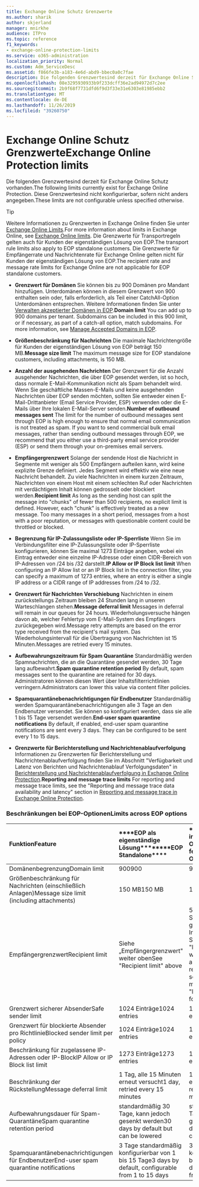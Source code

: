 ```yaml
---
title: Exchange Online Schutz Grenzwerte
ms.author: sharik
author: skjerland
manager: mnirkhe
audience: ITPro
ms.topic: reference
f1_keywords:
- exchange-online-protection-limits
ms.service: o365-administration
localization_priority: Normal
ms.custom: Adm_ServiceDesc
ms.assetid: f866fe3b-a183-4e6d-abd9-bbec0a0c7fae
description: Die folgenden Grenzwertesind derzeit für Exchange Online Schutz vorhanden. Diese Grenzwertesind nicht konfigurierbar, sofern nicht anders angegeben.
ms.openlocfilehash: 08e3295930933b9f233dcff36e2ad94972d7c2ee
ms.sourcegitcommit: 2b9f68f7731dfd6f9d3f33e31e6303e81985ebb2
ms.translationtype: MT
ms.contentlocale: de-DE
ms.lasthandoff: 11/26/2019
ms.locfileid: "39260750"
---
```

# <a name="exchange-online-protection-limits"></a><span data-ttu-id="4cc72-104">Exchange Online Schutz Grenzwerte</span><span class="sxs-lookup"><span data-stu-id="4cc72-104">Exchange Online Protection limits</span></span>

<span data-ttu-id="4cc72-105">Die folgenden Grenzwertesind derzeit für Exchange Online Schutz vorhanden.</span><span class="sxs-lookup"><span data-stu-id="4cc72-105">The following limits currently exist for Exchange Online Protection.</span></span> <span data-ttu-id="4cc72-106">Diese Grenzwertesind nicht konfigurierbar, sofern nicht anders angegeben.</span><span class="sxs-lookup"><span data-stu-id="4cc72-106">These limits are not configurable unless specified otherwise.</span></span> 
  
> [!TIP]
> <span data-ttu-id="4cc72-107">Weitere Informationen zu Grenzwerten in Exchange Online finden Sie unter [Exchange Online Limits](../exchange-online-service-description/exchange-online-limits.md).</span><span class="sxs-lookup"><span data-stu-id="4cc72-107">For more information about limits in Exchange Online, see [Exchange Online limits](../exchange-online-service-description/exchange-online-limits.md).</span></span> <span data-ttu-id="4cc72-108">Die Grenzwerte für Transportregeln gelten auch für Kunden der eigenständigen Lösung von EOP.</span><span class="sxs-lookup"><span data-stu-id="4cc72-108">The transport rule limits also apply to EOP standalone customers.</span></span> <span data-ttu-id="4cc72-109">Die Grenzwerte für Empfängerrate und Nachrichtenrate für Exchange Online gelten nicht für Kunden der eigenständigen Lösung von EOP.</span><span class="sxs-lookup"><span data-stu-id="4cc72-109">The recipient rate and message rate limits for Exchange Online are not applicable for EOP standalone customers.</span></span> 
  
- <span data-ttu-id="4cc72-p104">**Grenzwert für Domänen** Sie können bis zu 900 Domänen pro Mandant hinzufügen. Unterdomänen können in diesem Grenzwert von 900 enthalten sein oder, falls erforderlich, als Teil einer CatchAll-Option Unterdomänen entsprechen. Weitere Informationen finden Sie unter [Verwalten akzeptierter Domänen in EOP](https://go.microsoft.com/fwlink/p/?LinkId=282239).</span><span class="sxs-lookup"><span data-stu-id="4cc72-p104">**Domain limit** You can add up to 900 domains per tenant. Subdomains can be included in this 900 limit, or if necessary, as part of a catch-all option, match subdomains. For more information, see [Manage Accepted Domains in EOP](https://go.microsoft.com/fwlink/p/?LinkId=282239).</span></span>
    
- <span data-ttu-id="4cc72-113">**Größenbeschränkung für Nachrichten** Die maximale Nachrichtengröße für Kunden der eigenständigen Lösung von EOP beträgt 150 MB.</span><span class="sxs-lookup"><span data-stu-id="4cc72-113">**Message size limit** The maximum message size for EOP standalone customers, including attachments, is 150 MB.</span></span> 
    
- <span data-ttu-id="4cc72-p105">**Anzahl der ausgehenden Nachrichten** Der Grenzwert für die Anzahl ausgehender Nachrichten, die über EOP gesendet werden, ist so hoch, dass normale E-Mail-Kommunikation nicht als Spam behandelt wird. Wenn Sie geschäftliche Massen-E-Mails und keine ausgehenden Nachrichten über EOP senden möchten, sollten Sie entweder einen E-Mail-Drittanbieter (Email Service Provider, ESP) verwenden oder die E-Mails über Ihre lokalen E-Mail-Server senden.</span><span class="sxs-lookup"><span data-stu-id="4cc72-p105">**Number of outbound messages sent** The limit for the number of outbound messages sent through EOP is high enough to ensure that normal email communication is not treated as spam. If you want to send commercial bulk email messages, rather than sending outbound messages through EOP, we recommend that you either use a third-party email service provider (ESP) or send them through your on-premises email servers.</span></span> 
    
- <span data-ttu-id="4cc72-p106">**Empfängergrenzwert** Solange der sendende Host die Nachricht in Segmente mit weniger als 500 Empfängern aufteilen kann, wird keine explizite Grenze definiert. Jedes Segment wird effektiv wie eine neue Nachricht behandelt. Zu viele Nachrichten in einem kurzen Zeitraum, Nachrichten von einem Host mit einem schlechten Ruf oder Nachrichten mit verdächtigem Inhalt können gedrosselt oder blockiert werden.</span><span class="sxs-lookup"><span data-stu-id="4cc72-p106">**Recipient limit** As long as the sending host can split the message into "chunks" of fewer than 500 recipients, no explicit limit is defined. However, each "chunk" is effectively treated as a new message. Too many messages in a short period, messages from a host with a poor reputation, or messages with questionable content could be throttled or blocked.</span></span> 
    
- <span data-ttu-id="4cc72-119">**Begrenzung für IP-Zulassungsliste oder IP-Sperrliste** Wenn Sie im Verbindungsfilter eine IP-Zulassungsliste oder IP-Sperrliste konfigurieren, können Sie maximal 1273 Einträge angeben, wobei ein Eintrag entweder eine einzelne IP-Adresse oder einen CIDR-Bereich von IP-Adressen von /24 bis /32 darstellt.</span><span class="sxs-lookup"><span data-stu-id="4cc72-119">**IP Allow or IP Block list limit** When configuring an IP Allow list or an IP Block list in the connection filter, you can specify a maximum of 1273 entries, where an entry is either a single IP address or a CIDR range of IP addresses from /24 to /32.</span></span> 
    
- <span data-ttu-id="4cc72-120">**Grenzwert für Nachrichten Verschiebung** Nachrichten in einem zurückstellungs Zeitraum bleiben 24 Stunden lang in unseren Warteschlangen stehen.</span><span class="sxs-lookup"><span data-stu-id="4cc72-120">**Message deferral limit** Messages in deferral will remain in our queues for 24 hours.</span></span> <span data-ttu-id="4cc72-121">Wiederholungsversuche hängen davon ab, welcher Fehlertyp vom E-Mail-System des Empfängers zurückgegeben wird.</span><span class="sxs-lookup"><span data-stu-id="4cc72-121">Message retry attempts are based on the error type received from the recipient's mail system.</span></span> <span data-ttu-id="4cc72-122">Das Wiederholungsintervall für die Übertragung von Nachrichten ist 15 Minuten.</span><span class="sxs-lookup"><span data-stu-id="4cc72-122">Messages are retried every 15 minutes.</span></span> 
    
- <span data-ttu-id="4cc72-123">**Aufbewahrungszeitraum für Spam Quarantäne** Standardmäßig werden Spamnachrichten, die an die Quarantäne gesendet werden, 30 Tage lang aufbewahrt.</span><span class="sxs-lookup"><span data-stu-id="4cc72-123">**Spam quarantine retention period** By default, spam messages sent to the quarantine are retained for 30 days.</span></span> <span data-ttu-id="4cc72-124">Administratoren können diesen Wert über Inhaltsfilterrichtlinien verringern.</span><span class="sxs-lookup"><span data-stu-id="4cc72-124">Administrators can lower this value via content filter policies.</span></span> 
    
- <span data-ttu-id="4cc72-p109">**Spamquarantänebenachrichtigungen für Endbenutzer** Standardmäßig werden Spamquarantänebenachrichtigungen alle 3 Tage an den Endbenutzer versendet. Sie können so konfiguriert werden, dass sie alle 1 bis 15 Tage versendet werden.</span><span class="sxs-lookup"><span data-stu-id="4cc72-p109">**End-user spam quarantine notifications** By default, if enabled, end-user spam quarantine notifications are sent every 3 days. They can be configured to be sent every 1 to 15 days.</span></span> 
    
- <span data-ttu-id="4cc72-127">**Grenzwerte für Berichterstellung und Nachrichtenablaufverfolgung** Informationen zu Grenzwerten für Berichterstellung und Nachrichtenablaufverfolgung finden Sie im Abschnitt "Verfügbarkeit und Latenz von Berichten und Nachrichtenablauf Verfolgungsdaten" in [Berichterstellung und Nachrichtenablaufverfolgung in Exchange Online Protection](https://go.microsoft.com/fwlink/?LinkId=394248).</span><span class="sxs-lookup"><span data-stu-id="4cc72-127">**Reporting and message trace limits** For reporting and message trace limits, see the "Reporting and message trace data availability and latency" section in [Reporting and message trace in Exchange Online Protection](https://go.microsoft.com/fwlink/?LinkId=394248).</span></span>
    
### <a name="limits-across-eop-options"></a><span data-ttu-id="4cc72-128">Beschränkungen bei EOP-Optionen</span><span class="sxs-lookup"><span data-stu-id="4cc72-128">Limits across EOP options</span></span>

|<span data-ttu-id="4cc72-129">**Funktion**</span><span class="sxs-lookup"><span data-stu-id="4cc72-129">**Feature**</span></span>|<span data-ttu-id="4cc72-130">\*\*\*\*EOP als eigenständige Lösung\*\*\*\*</span><span class="sxs-lookup"><span data-stu-id="4cc72-130">\*\*\*\*EOP Standalone\*\*\*\*</span></span>|<span data-ttu-id="4cc72-131">\*\*\*\*EOP-Funktionen in Exchange Online\*\*\*\*</span><span class="sxs-lookup"><span data-stu-id="4cc72-131">\*\*\*\*EOP features in Exchange Online\*\*\*\*</span></span>|<span data-ttu-id="4cc72-132">\*\*\*\*Exchange Enterprise CAL mit Diensten\*\*\*\*</span><span class="sxs-lookup"><span data-stu-id="4cc72-132">\*\*\*\*Exchange Enterprise CAL with Services\*\*\*\*</span></span>|
|:-----|:-----|:-----|:-----|
|<span data-ttu-id="4cc72-133">Domänenbegrenzung</span><span class="sxs-lookup"><span data-stu-id="4cc72-133">Domain limit</span></span>  <br/> |<span data-ttu-id="4cc72-134">900</span><span class="sxs-lookup"><span data-stu-id="4cc72-134">900</span></span>  <br/> |<span data-ttu-id="4cc72-135">900</span><span class="sxs-lookup"><span data-stu-id="4cc72-135">900</span></span>  <br/> |<span data-ttu-id="4cc72-136">900</span><span class="sxs-lookup"><span data-stu-id="4cc72-136">900</span></span>  <br/> |
|<span data-ttu-id="4cc72-137">Größenbeschränkung für Nachrichten (einschließlich Anlagen)</span><span class="sxs-lookup"><span data-stu-id="4cc72-137">Message size limit (including attachments)</span></span>  <br/> |<span data-ttu-id="4cc72-138">150 MB</span><span class="sxs-lookup"><span data-stu-id="4cc72-138">150 MB</span></span>  <br/> |<span data-ttu-id="4cc72-139">150 MB</span><span class="sxs-lookup"><span data-stu-id="4cc72-139">150 MB</span></span>  <br/> |<span data-ttu-id="4cc72-140">150 MB</span><span class="sxs-lookup"><span data-stu-id="4cc72-140">150 MB</span></span>  <br/> |
|<span data-ttu-id="4cc72-141">Empfängergrenzwert</span><span class="sxs-lookup"><span data-stu-id="4cc72-141">Recipient limit</span></span>  <br/> |<span data-ttu-id="4cc72-142">Siehe „Empfängergrenzwert" weiter oben</span><span class="sxs-lookup"><span data-stu-id="4cc72-142">See "Recipient limit" above</span></span>  <br/> |<span data-ttu-id="4cc72-143">500 Empfänger beim Senden von einem gehosteten Postfach; Informationen finden Sie unter "Empfängergrenzwert" weiter oben bei anderen Szenarien</span><span class="sxs-lookup"><span data-stu-id="4cc72-143">500 recipients when sending from a hosted mailbox; see "Recipient limit" above for other scenarios</span></span>  <br/> |<span data-ttu-id="4cc72-144">Siehe „Empfängergrenzwert" weiter oben</span><span class="sxs-lookup"><span data-stu-id="4cc72-144">See "Recipient limit" above</span></span>  <br/> |
|<span data-ttu-id="4cc72-145">Grenzwert sicherer Absender</span><span class="sxs-lookup"><span data-stu-id="4cc72-145">Safe sender limit</span></span>  <br/> |<span data-ttu-id="4cc72-146">1024 Einträge</span><span class="sxs-lookup"><span data-stu-id="4cc72-146">1024 entries</span></span>  <br/> |<span data-ttu-id="4cc72-147">1024 Einträge</span><span class="sxs-lookup"><span data-stu-id="4cc72-147">1024 entries</span></span>  <br/> ||
|<span data-ttu-id="4cc72-148">Grenzwert für blockierte Absender pro Richtlinie</span><span class="sxs-lookup"><span data-stu-id="4cc72-148">Blocked sender limit per policy</span></span>  <br/> |<span data-ttu-id="4cc72-149">1024 Einträge</span><span class="sxs-lookup"><span data-stu-id="4cc72-149">1024 entries</span></span>  <br/> |<span data-ttu-id="4cc72-150">1024 Einträge</span><span class="sxs-lookup"><span data-stu-id="4cc72-150">1024 entries</span></span>  <br/> ||
|<span data-ttu-id="4cc72-151">Beschränkung für zugelassene IP-Adressen oder IP-Block</span><span class="sxs-lookup"><span data-stu-id="4cc72-151">IP Allow or IP Block list limit</span></span>  <br/> |<span data-ttu-id="4cc72-152">1273 Einträge</span><span class="sxs-lookup"><span data-stu-id="4cc72-152">1273 entries</span></span>  <br/> |<span data-ttu-id="4cc72-153">1273 Einträge</span><span class="sxs-lookup"><span data-stu-id="4cc72-153">1273 entries</span></span>  <br/> |<span data-ttu-id="4cc72-154">1273 Einträge</span><span class="sxs-lookup"><span data-stu-id="4cc72-154">1273 entries</span></span>  <br/> |
|<span data-ttu-id="4cc72-155">Beschränkung der Rückstellung</span><span class="sxs-lookup"><span data-stu-id="4cc72-155">Message deferral limit</span></span>  <br/> |<span data-ttu-id="4cc72-156">1 Tag, alle 15 Minuten erneut versucht</span><span class="sxs-lookup"><span data-stu-id="4cc72-156">1 day, retried every 15 minutes</span></span>  <br/> |<span data-ttu-id="4cc72-157">1 Tag, alle 15 Minuten erneut versucht</span><span class="sxs-lookup"><span data-stu-id="4cc72-157">1 day, retried every 15 minutes</span></span>  <br/> |<span data-ttu-id="4cc72-158">1 Tag, alle 15 Minuten erneut versucht</span><span class="sxs-lookup"><span data-stu-id="4cc72-158">1 day, retried every 15 minutes</span></span>  <br/> |
|<span data-ttu-id="4cc72-159">Aufbewahrungsdauer für Spam-Quarantäne</span><span class="sxs-lookup"><span data-stu-id="4cc72-159">Spam quarantine retention period</span></span>  <br/> |<span data-ttu-id="4cc72-160">standardmäßig 30 Tage, kann jedoch gesenkt werden</span><span class="sxs-lookup"><span data-stu-id="4cc72-160">30 days by default but can be lowered</span></span>  <br/> |<span data-ttu-id="4cc72-161">standardmäßig 30 Tage, kann jedoch gesenkt werden</span><span class="sxs-lookup"><span data-stu-id="4cc72-161">30 days by default but can be lowered</span></span>  <br/> |<span data-ttu-id="4cc72-162">standardmäßig 30 Tage, kann jedoch gesenkt werden</span><span class="sxs-lookup"><span data-stu-id="4cc72-162">30 days by default but can be lowered</span></span>  <br/> |
|<span data-ttu-id="4cc72-163">Spamquarantänebenachrichtigungen für Endbenutzer</span><span class="sxs-lookup"><span data-stu-id="4cc72-163">End-user spam quarantine notifications</span></span>  <br/> |<span data-ttu-id="4cc72-164">3 Tage standardmäßig konfigurierbar von 1 bis 15 Tage</span><span class="sxs-lookup"><span data-stu-id="4cc72-164">3 days by default, configurable from 1 to 15 days</span></span>  <br/> |<span data-ttu-id="4cc72-165">3 Tage standardmäßig konfigurierbar von 1 bis 15 Tage</span><span class="sxs-lookup"><span data-stu-id="4cc72-165">3 days by default, configurable from 1 to 15 days</span></span>  <br/> |<span data-ttu-id="4cc72-166">3 Tage standardmäßig konfigurierbar von 1 bis 15 Tage</span><span class="sxs-lookup"><span data-stu-id="4cc72-166">3 days by default, configurable from 1 to 15 days</span></span>  <br/> |
   

